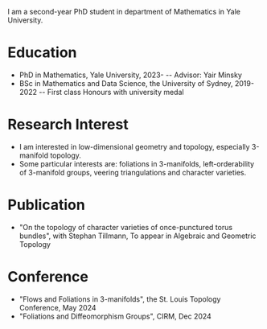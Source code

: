 I am a second-year PhD student in department of Mathematics in Yale University.

Education
======

- PhD in Mathematics, Yale University, 2023-
-- Advisor: Yair Minsky
- BSc in Mathematics and Data Science, the University of Sydney, 2019-2022
--  First class Honours with university medal

Research Interest
======
- I am interested in low-dimensional geometry and topology, especially 3-manifold topology.
- Some particular interests are: foliations in 3-manifolds, left-orderability of 3-manifold groups, veering triangulations and character varieties.

Publication
======
- "On the topology of character varieties of once-punctured torus bundles", with Stephan Tillmann, To appear in Algebraic and Geometric Topology

Conference
======
- "Flows and Foliations in 3-manifolds", the St. Louis Topology Conference, May 2024
- "Foliations and Diffeomorphism Groups", CIRM, Dec 2024
